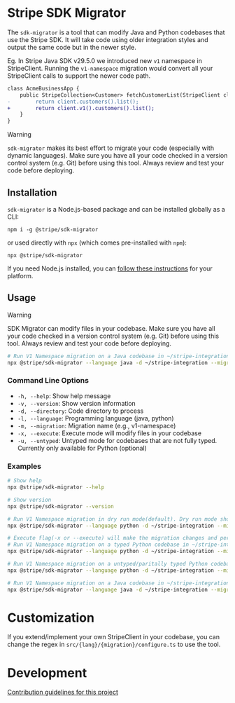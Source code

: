 # Stripe SDK Migrator

The `sdk-migrator` is a tool that can modify Java and Python codebases that use the Stripe SDK. It will take code using older integration styles and output the same code but in the newer style.

Eg. In Stripe Java SDK v29.5.0 we introduced new `v1` namespace in StripeClient. Running the `v1-namespace` migration would convert all your StripeClient calls to support the newer code path.
```diff
class AcmeBusinessApp {
    public StripeCollection<Customer> fetchCustomerList(StripeClient client) {
-        return client.customers().list();
+        return client.v1().customers().list();
    }
}
```

> [!WARNING]
> `sdk-migrator` makes its best effort to migrate your code (especially with dynamic languages). Make sure you have all your code checked in a version control system (e.g. Git) before using this tool. Always review and test your code before deploying. 

## Installation

`sdk-migrator` is a Node.js-based package and can be installed globally as a CLI:

```
npm i -g @stripe/sdk-migrator
```

or used directly with `npx` (which comes pre-installed with `npm`):

```
npx @stripe/sdk-migrator
```

If you need Node.js installed, you can [follow these instructions](https://docs.npmjs.com/downloading-and-installing-node-js-and-npm) for your platform.

## Usage


> [!WARNING]
> SDK Migrator can modify files in your codebase. Make sure you have all your code checked in a version control system (e.g. Git) before using this tool. Always review and test your code before deploying. 

```bash
# Run V1 Namespace migration on a Java codebase in ~/stripe-integration
npx @stripe/sdk-migrator --language java -d ~/stripe-integration --migration v1-namespace
```


### Command Line Options

- `-h, --help`: Show help message
- `-v, --version`: Show version information
- `-d, --directory`: Code directory to process
- `-l, --language`: Programming language (java, python)
- `-m, --migration`: Migration name (e.g., v1-namespace)
- `-x, --execute`: Execute mode will modify files in your codebase
- `-u, --untyped`: Untyped mode for codebases that are not fully typed. Currently only available for Python (optional)

### Examples

```bash
# Show help
npx @stripe/sdk-migrator --help

# Show version
npx @stripe/sdk-migrator --version

# Run V1 Namespace migration in dry run mode(default). Dry run mode shows all the files that it will modify but does not persist it to disk. 
npx @stripe/sdk-migrator --language python -d ~/stripe-integration --migration v1-namespace

# Execute flag(-x or --execute) will make the migration changes and persist the files to disk.  
# Run V1 Namespace migration on a typed Python codebase in ~/stripe-integration
npx @stripe/sdk-migrator --language python -d ~/stripe-integration --migration v1-namespace --execute

# Run V1 Namespace migration on a untyped/paritally typed Python codebase in ~/stripe-integration
npx @stripe/sdk-migrator --language python -d ~/stripe-integration --migration v1-namespace --untyped --execute

# Run V1 Namespace migration on a Java codebase in ~/stripe-integration
npx @stripe/sdk-migrator --language java -d ~/stripe-integration --migration v1-namespace --execute
```

# Customization
If you extend/implement your own StripeClient in your codebase, you can change the regex in `src/{lang}/{migration}/configure.ts` to use the tool. 

# Development
[Contribution guidelines for this project](CONTRIBUTING.md)